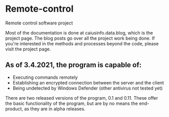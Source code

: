 # Remote-control
Remote control software project



Most of the documentation is done at caiusinfo.data.blog, which is the project page. 
The blog posts go over all the project work being done.
If you're interested in the methods and processes beyond the code, please visit the project page. 

## As of 3.4.2021, the program is capable of:

- Executing commands remotely
- Establishing an encrypted connection between the server and the client
- Being undetected by Windows Defender (other antivirus not tested yet)


There are two released versions of the program, 0.1 and 0.11. These offer the basic
functionality of the program, but are by no means the end-product, as they are in alpha releases. 
